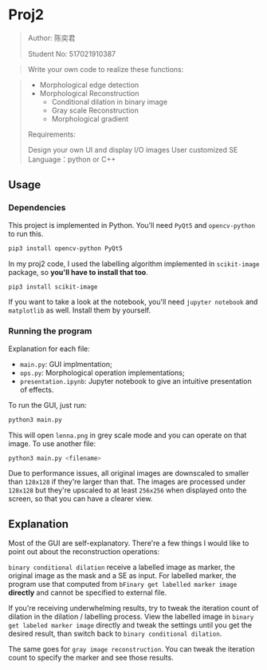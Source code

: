 # Proj2

> Author: 陈奕君
>
> Student No: 517021910387

> Write your own code to realize these functions:

> * Morphological edge detection
> * Morphological Reconstruction
>   * Conditional dilation in binary image
>   * Gray scale Reconstruction
>   * Morphological gradient
> 
> Requirements:
> 
> Design your own UI and display I/O images
> User customized SE
> Language：python or C++


## Usage

### Dependencies

This project is implemented in Python. You'll need `PyQt5` and `opencv-python` to run this.

```bash
pip3 install opencv-python PyQt5
```

In my proj2 code, I used the labelling algorithm implemented in `scikit-image` package, so **you'll have to install that too**.

```bash
pip3 install scikit-image
```

If you want to take a look at the notebook, you'll need `jupyter notebook` and `matplotlib` as well. Install them by yourself.

### Running the program

Explanation for each file:

* `main.py`: GUI implmentation;
* `ops.py`: Morphological operation implementations;
* `presentation.ipynb`: Jupyter notebook to give an intuitive presentation of effects.

To run the GUI, just run:

```bash
python3 main.py
```

This will open `lenna.png` in grey scale mode and you can operate on that image. To use another file:

```bash
python3 main.py <filename>
```

Due to performance issues, all original images are downscaled to smaller than `128x128` if they're larger than that. The images are processed under `128x128` but they're upscaled to at least `256x256` when displayed onto the screen, so that you can have a clearer view.

## Explanation

Most of the GUI are self-explanatory. There're a few things I would like to point out about the reconstruction operations:

`binary conditional dilation` receive a labelled image as marker, the original image as the mask and a SE as input. For labelled marker, the program use that computed from `bFinary get labelled marker image` **directly** and cannot be specified to external file. 

If you're receiving underwhelming results, try to tweak the iteration count of dilation in the dilation / labelling process. View the labelled image in `binary get labeled marker image` directly and tweak the settings until you get the desired result, than switch back to `binary conditional dilation`.

The same goes for `gray image reconstruction`. You can tweak the iteration count to specify the marker and see those results.